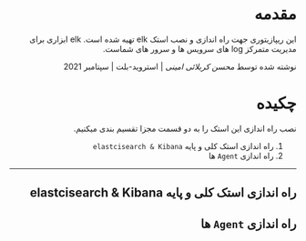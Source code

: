 <div dir="rtl">
 
# مقدمه

 این ریپازیتوری جهت راه اندازی و نصب استک elk 
 تهیه شده است. 
 elk
 ابزاری برای مدیریت متمرکز log های سرویس ها و سرور های شماست.
 
نوشته شده توسط _محسن کربلائی امینی_  |  استروید-بلت  |  سپتامبر 2021
 
 # چکیده
 
 نصب راه اندازی این استک را به دو قسمت مجزا تقسیم بندی میکنیم.
 
 1. راه اندازی استک کلی و پایه `elastcisearch & Kibana`
 2.  راه اندازی `Agent` ها 
 ---
 ## راه اندازی استک کلی و پایه elastcisearch & Kibana
 
 
 
 ##  راه اندازی `Agent` ها
</div>
